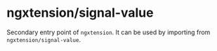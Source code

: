 # ngxtension/signal-value

Secondary entry point of `ngxtension`. It can be used by importing from `ngxtension/signal-value`.
